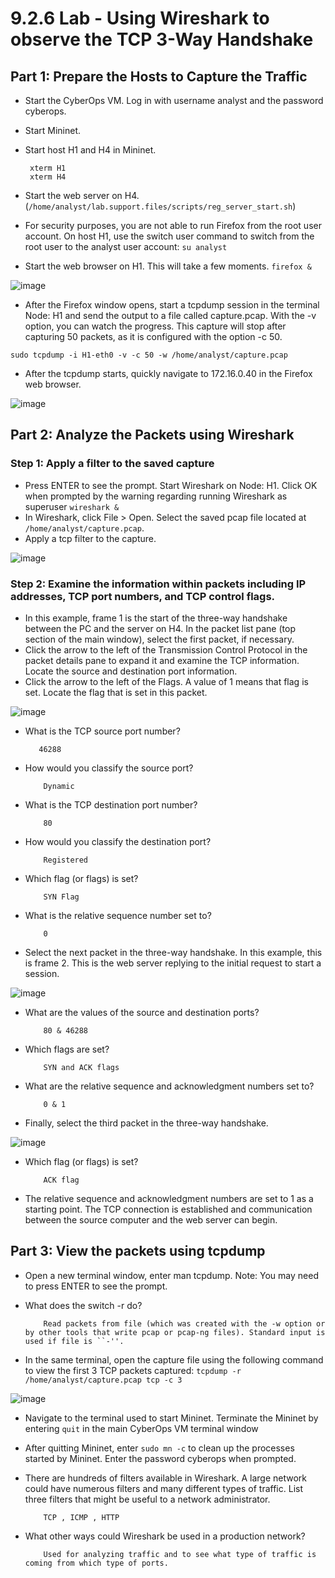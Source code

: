 # 9.2.6 Lab - Using Wireshark to observe the TCP 3-Way Handshake

## Part 1: Prepare the Hosts to Capture the Traffic

*  Start the CyberOps VM. Log in with username analyst and the password cyberops.
*  Start Mininet.
*  Start host H1 and H4 in Mininet.

        xterm H1
        xterm H4

* Start the web server on H4. (`/home/analyst/lab.support.files/scripts/reg_server_start.sh`)
* For security purposes, you are not able to run Firefox from the root user account. On host H1, use the 
switch user command to switch from the root user to the analyst user account: `su analyst`
*  Start the web browser on H1. This will take a few moments. `firefox &`

![image](https://github.com/tousif13/CISCO_CyberOps/assets/33444140/b580ef21-8dd0-4771-bc0c-dbac0c2b3bfe)

*  After the Firefox window opens, start a tcpdump session in the terminal Node: H1 and send the output to 
a file called capture.pcap. With the -v option, you can watch the progress. This capture will stop after 
capturing 50 packets, as it is configured with the option -c 50.

`sudo tcpdump -i H1-eth0 -v -c 50 -w /home/analyst/capture.pcap`

* After the tcpdump starts, quickly navigate to 172.16.0.40 in the Firefox web browser.

![image](https://github.com/tousif13/CISCO_CyberOps/assets/33444140/b0a968f8-b268-4bf6-a698-ec1d7689babc)

## Part 2: Analyze the Packets using Wireshark

### Step 1: Apply a filter to the saved capture

* Press ENTER to see the prompt. Start Wireshark on Node: H1. Click OK when prompted by the warning 
regarding running Wireshark as superuser `wireshark &`
* In Wireshark, click File > Open. Select the saved pcap file located at `/home/analyst/capture.pcap`.
* Apply a tcp filter to the capture.

![image](https://github.com/tousif13/CISCO_CyberOps/assets/33444140/07bfacb8-b47d-443d-a55c-6cd86a5d466f)

### Step 2: Examine the information within packets including IP addresses, TCP port numbers, and TCP control flags.

* In this example, frame 1 is the start of the three-way handshake between the PC and the server on H4. In the packet list pane (top section of the main window), select the first packet, if necessary.
* Click the arrow to the left of the Transmission Control Protocol in the packet details pane to expand it and examine the TCP information. Locate the source and destination port information.
* Click the arrow to the left of the Flags. A value of 1 means that flag is set. Locate the flag that is set in this packet.

![image](https://github.com/tousif13/CISCO_CyberOps/assets/33444140/08cd9b32-d3b4-4691-87f9-86e324b85cfa)

* What is the TCP source port number?

         46288

* How would you classify the source port?

          Dynamic

* What is the TCP destination port number?

          80

* How would you classify the destination port?

          Registered

* Which flag (or flags) is set?

          SYN Flag

* What is the relative sequence number set to?

          0

* Select the next packet in the three-way handshake. In this example, this is frame 2. This is the web server replying to the initial request to start a session.

![image](https://github.com/tousif13/CISCO_CyberOps/assets/33444140/d0def439-7f03-44a9-a487-381ecefb6e00)

* What are the values of the source and destination ports?

          80 & 46288

* Which flags are set?

          SYN and ACK flags

* What are the relative sequence and acknowledgment numbers set to?

          0 & 1

* Finally, select the third packet in the three-way handshake.

![image](https://github.com/tousif13/CISCO_CyberOps/assets/33444140/3e81505a-a0ae-48cd-abe8-a99598eb795e)

* Which flag (or flags) is set?

          ACK flag

* The relative sequence and acknowledgment numbers are set to 1 as a starting point. The TCP 
connection is established and communication between the source computer and the web server can 
begin.

## Part 3: View the packets using tcpdump

* Open a new terminal window, enter man tcpdump. Note: You may need to press ENTER to see the prompt.
* What does the switch -r do?

          Read packets from file (which was created with the -w option or by other tools that write pcap or pcap-ng files). Standard input is used if file is ``-''.

* In the same terminal, open the capture file using the following command to view the first 3 TCP packets captured: `tcpdump -r /home/analyst/capture.pcap tcp -c 3`

![image](https://github.com/tousif13/CISCO_CyberOps/assets/33444140/0d097a4b-78c3-46f8-965d-59ae8731c1cb)

* Navigate to the terminal used to start Mininet. Terminate the Mininet by entering `quit` in the main CyberOps VM terminal window
* After quitting Mininet, enter `sudo mn -c` to clean up the processes started by Mininet. Enter the password cyberops when prompted.

* There are hundreds of filters available in Wireshark. A large network could have numerous filters and many different types of traffic. List three filters that might be useful to a network administrator.

          TCP , ICMP , HTTP
* What other ways could Wireshark be used in a production network?

          Used for analyzing traffic and to see what type of traffic is coming from which type of ports.
